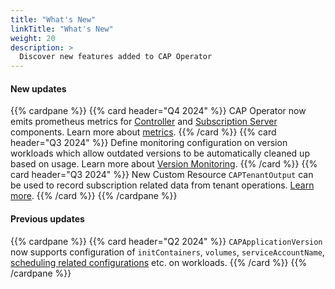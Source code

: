 ```yaml
---
title: "What's New"
linkTitle: "What's New"
weight: 20
description: >
  Discover new features added to CAP Operator
---
```


#### New updates

{{% cardpane %}}
  {{% card header="Q4 2024" %}}
  CAP Operator now emits prometheus metrics for [Controller](docs/concepts/operator-components/controller/) and [Subscription Server](docs/concepts/operator-components/subscription-server/) components. Learn more about [metrics](./usage/operator-metrics.md).
  {{% /card %}}
  {{% card header="Q3 2024" %}}
  Define monitoring configuration on version workloads which allow outdated versions to be automatically cleaned up based on usage. Learn more about [Version Monitoring](./usage/version-monitoring.md).
  {{% /card %}}
  {{% card header="Q3 2024" %}}
  New Custom Resource `CAPTenantOutput` can be used to record subscription related data from tenant operations. [Learn more](./usage/resources/captenantoutput.md).
  {{% /card %}}
{{% /cardpane %}}


#### Previous updates

{{% cardpane %}}
  {{% card header="Q2 2024" %}}
  `CAPApplicationVersion` now supports configuration of `initContainers`, `volumes`, `serviceAccountName`, [scheduling related configurations](https://kubernetes.io/docs/concepts/scheduling-eviction/) etc. on workloads.
  {{% /card %}}
{{% /cardpane %}}